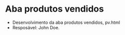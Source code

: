 # Aba produtos vendidos
- Desenvolvimento da aba produtos vendidos, pv.html
- Resposável: John Doe.
